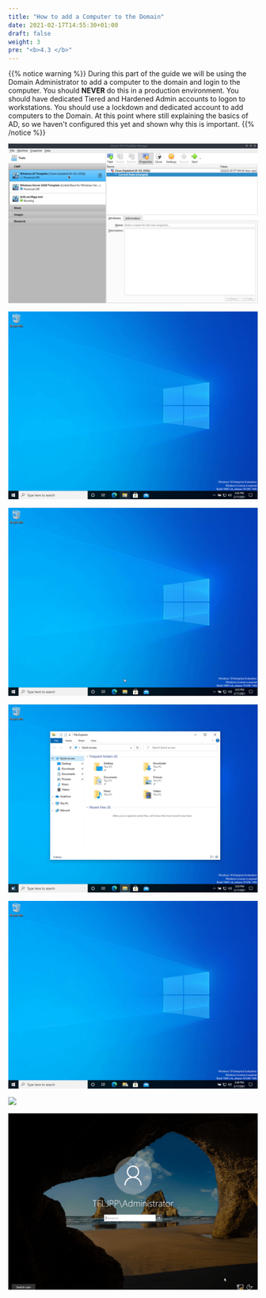 ```yaml
---
title: "How to add a Computer to the Domain"
date: 2021-02-17T14:55:30+01:00
draft: false
weight: 3
pre: "<b>4.3 </b>"
---
```


{{% notice warning %}}
During this part of the guide we will be using the Domain Administrator to add a computer to the domain and login to the computer. You should **NEVER** do this in a production environment. You should have dedicated Tiered and Hardened Admin accounts to logon to workstations. You should use a lockdown and dedicated account to add computers to the Domain. At this point where still explaining the basics of AD, so we haven't configured this yet and shown why this is important.
{{% /notice %}}

![](create_new_pc.gif)

![](rename_pc.gif)

![](network_settings.gif)

![](test_network_settings.gif)

![](add_pc_to_domain.gif)

![](logon_into_domain.gif)

![](move_from_default_ou.gif)